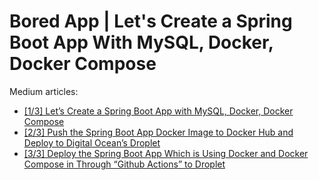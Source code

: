 # Bored App | Let's Create a Spring Boot App With MySQL, Docker, Docker Compose

Medium articles: 
 -  [[1/3] Let’s Create a Spring Boot App with MySQL, Docker, Docker Compose](https://ilkerguldali.medium.com/1-4-lets-create-a-spring-boot-app-with-mysql-docker-docker-compose-8acaee3a2c4d)
 -  [[2/3] Push the Spring Boot App Docker Image to Docker Hub and Deploy to Digital Ocean’s Droplet](https://ilkerguldali.medium.com/2-4-push-the-spring-boot-app-docker-image-to-docker-hub-and-deploy-to-digital-oceans-droplet-efa205fb198d)
 -  [[3/3] Deploy the Spring Boot App Which is Using Docker and Docker Compose in Through “Github Actions” to Droplet](https://ilkerguldali.medium.com/3-3-deploy-the-spring-boot-app-which-is-using-docker-and-docker-compose-in-through-github-cbb7094d8942)

